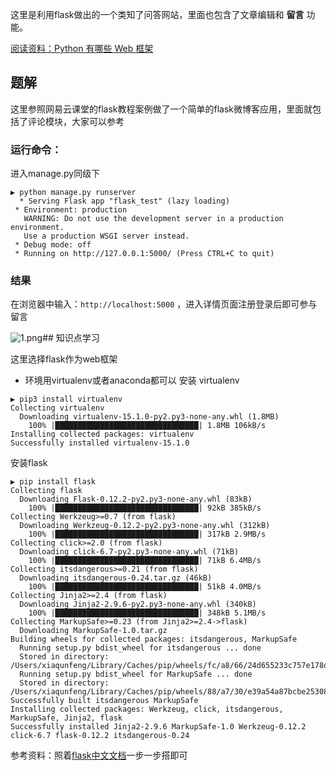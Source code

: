 

这里是利用flask做出的一个类知了问答网站，里面也包含了文章编辑和 __留言__ 功能。

[阅读资料：Python 有哪些 Web 框架](http://v2ex.com/t/151643#reply53)


## 题解
这里参照网易云课堂的flask教程案例做了一个简单的flask微博客应用，里面就包括了评论模块，大家可以参考
### 运行命令：
进入manage.py同级下

```
▶ python manage.py runserver
  * Serving Flask app "flask_test" (lazy loading)
 * Environment: production
   WARNING: Do not use the development server in a production environment.
   Use a production WSGI server instead.
 * Debug mode: off
 * Running on http://127.0.0.1:5000/ (Press CTRL+C to quit)

```

### 结果

在浏览器中输入：`http://localhost:5000` ，进入详情页面注册登录后即可参与留言

![1.png](https://upload-images.jianshu.io/upload_images/7415868-dcbe9326f4026b02.png?imageMogr2/auto-orient/strip%7CimageView2/2/w/1240)## 知识点学习

这里选择flask作为web框架

- 环境用virtualenv或者anaconda都可以
安装 virtualenv

```
▶ pip3 install virtualenv
Collecting virtualenv
  Downloading virtualenv-15.1.0-py2.py3-none-any.whl (1.8MB)
    100% |████████████████████████████████| 1.8MB 106kB/s
Installing collected packages: virtualenv
Successfully installed virtualenv-15.1.0
```

安装flask

```
▶ pip install flask
Collecting flask
  Downloading Flask-0.12.2-py2.py3-none-any.whl (83kB)
    100% |████████████████████████████████| 92kB 385kB/s
Collecting Werkzeug>=0.7 (from flask)
  Downloading Werkzeug-0.12.2-py2.py3-none-any.whl (312kB)
    100% |████████████████████████████████| 317kB 2.9MB/s
Collecting click>=2.0 (from flask)
  Downloading click-6.7-py2.py3-none-any.whl (71kB)
    100% |████████████████████████████████| 71kB 6.4MB/s
Collecting itsdangerous>=0.21 (from flask)
  Downloading itsdangerous-0.24.tar.gz (46kB)
    100% |████████████████████████████████| 51kB 4.0MB/s
Collecting Jinja2>=2.4 (from flask)
  Downloading Jinja2-2.9.6-py2.py3-none-any.whl (340kB)
    100% |████████████████████████████████| 348kB 5.1MB/s
Collecting MarkupSafe>=0.23 (from Jinja2>=2.4->flask)
  Downloading MarkupSafe-1.0.tar.gz
Building wheels for collected packages: itsdangerous, MarkupSafe
  Running setup.py bdist_wheel for itsdangerous ... done
  Stored in directory: /Users/xiaqunfeng/Library/Caches/pip/wheels/fc/a8/66/24d655233c757e178d45dea2de22a04c6d92766abfb741129a
  Running setup.py bdist_wheel for MarkupSafe ... done
  Stored in directory: /Users/xiaqunfeng/Library/Caches/pip/wheels/88/a7/30/e39a54a87bcbe25308fa3ca64e8ddc75d9b3e5afa21ee32d57
Successfully built itsdangerous MarkupSafe
Installing collected packages: Werkzeug, click, itsdangerous, MarkupSafe, Jinja2, flask
Successfully installed Jinja2-2.9.6 MarkupSafe-1.0 Werkzeug-0.12.2 click-6.7 flask-0.12.2 itsdangerous-0.24
```

参考资料：照着[flask中文文档](http://docs.jinkan.org/docs/flask/tutorial/introduction.html)一步一步搭即可
